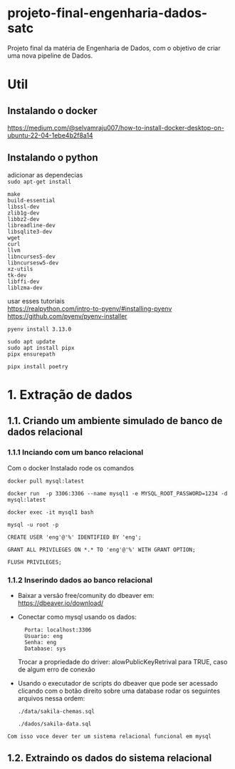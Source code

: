 # projeto-final-engenharia-dados-satc

Projeto final da matéria de Engenharia de Dados, com o objetivo de criar uma nova pipeline de Dados.


# Util
## Instalando o docker
https://medium.com/@selvamraju007/how-to-install-docker-desktop-on-ubuntu-22-04-1ebe4b2f8a14

## Instalando o python 
adicionar as dependecias    
`sudo apt-get install`
```
make 
build-essential 
libssl-dev 
zlib1g-dev
libbz2-dev 
libreadline-dev 
libsqlite3-dev 
wget
curl
llvm
libncurses5-dev
libncursesw5-dev
xz-utils
tk-dev
libffi-dev
liblzma-dev
```

usar esses tutoriais    
https://realpython.com/intro-to-pyenv/#installing-pyenv     
https://github.com/pyenv/pyenv-installer        


```
pyenv install 3.13.0
```

```
sudo apt update
sudo apt install pipx
pipx ensurepath
```

```
pipx install poetry
```


# 1. Extração de dados
## 1.1. Criando um ambiente simulado de banco de dados relacional
### 1.1.1 Inciando com um banco relacional
Com o docker Instalado rode os comandos 
```
docker pull mysql:latest
```

```
docker run  -p 3306:3306 --name mysql1 -e MYSQL_ROOT_PASSWORD=1234 -d mysql:latest
```

```
docker exec -it mysql1 bash
```

```
mysql -u root -p
```

```
CREATE USER 'eng'@'%' IDENTIFIED BY 'eng';

GRANT ALL PRIVILEGES ON *.* TO 'eng'@'%' WITH GRANT OPTION;

FLUSH PRIVILEGES;
```
### 1.1.2 Inserindo dados ao banco relacional     
* Baixar a versão free/comunity do dbeaver em: https://dbeaver.io/download/

* Conectar como mysql usando os dados:  

        Porta: localhost:3306  
        Usuario: eng    
        Senha: eng  
        Database: sys       
    
    Trocar a propriedade do driver: alowPublicKeyRetrival para TRUE, caso de algum erro de conexão

* Usando o executador de scripts do dbeaver que pode ser acessado clicando com o botão direito sobre uma database rodar os seguintes arquivos nessa ordem:
    ```
    ./data/sakila-chemas.sql

    ./dados/sakila-data.sql
    ```
` Com isso voce dever ter um sistema relacional funcional em mysql ` 

## 1.2. Extraindo os dados do sistema relacional


